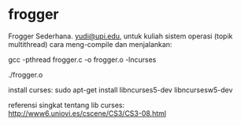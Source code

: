 # frogger
Frogger Sederhana.
  yudi@upi.edu, untuk kuliah sistem operasi (topik multithread)
  cara meng-compile dan menjalankan: 
  
  gcc -pthread frogger.c -o frogger.o -lncurses
  
  ./frogger.o 
  
  install curses: sudo apt-get install libncurses5-dev libncursesw5-dev
  
  referensi singkat tentang lib curses: http://www6.uniovi.es/cscene/CS3/CS3-08.html